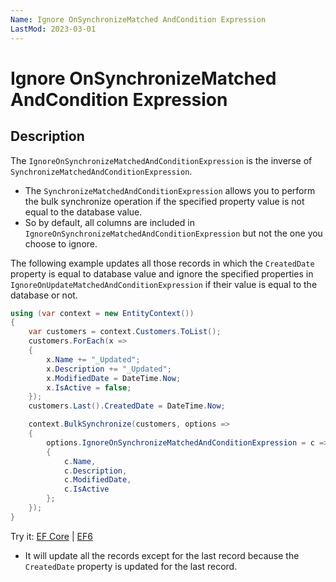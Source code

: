 ```yaml
---
Name: Ignore OnSynchronizeMatched AndCondition Expression
LastMod: 2023-03-01
---
```


# Ignore OnSynchronizeMatched AndCondition Expression

## Description

The `IgnoreOnSynchronizeMatchedAndConditionExpression` is the inverse of `SynchronizeMatchedAndConditionExpression`.

 - The `SynchronizeMatchedAndConditionExpression` allows you to perform the bulk synchronize operation if the specified property value is not equal to the database value.
 - So by default, all columns are included in `IgnoreOnSynchronizeMatchedAndConditionExpression` but not the one you choose to ignore.

The following example updates all those records in which the `CreatedDate` property is equal to database value and ignore the specified properties in `IgnoreOnUpdateMatchedAndConditionExpression` if their value is equal to the database or not.

```csharp
using (var context = new EntityContext())
{
    var customers = context.Customers.ToList();
    customers.ForEach(x => 
    { 
        x.Name += "_Updated"; 
        x.Description += "_Updated"; 
        x.ModifiedDate = DateTime.Now; 
        x.IsActive = false; 
    });
    customers.Last().CreatedDate = DateTime.Now;

    context.BulkSynchronize(customers, options => 
    {
        options.IgnoreOnSynchronizeMatchedAndConditionExpression = c => new 
        {
            c.Name, 
            c.Description, 
            c.ModifiedDate, 
            c.IsActive 
        };
    });
}
```

Try it: [EF Core](https://dotnetfiddle.net/Zi6dzI) | [EF6](https://dotnetfiddle.net/eta7wV)

 - It will update all the records except for the last record because the `CreatedDate` property is updated for the last record.

